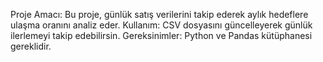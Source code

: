 Proje Amacı: Bu proje, günlük satış verilerini takip ederek aylık hedeflere ulaşma oranını analiz eder.
Kullanım: CSV dosyasını güncelleyerek günlük ilerlemeyi takip edebilirsin.
Gereksinimler: Python ve Pandas kütüphanesi gereklidir.
